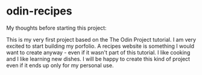 # odin-recipes

My thoughts before starting this project:

This is my very first project based on the The Odin Project tutorial. I am very excited to start building my porfolio. A recipes website is something I would want to create anyway - even if it wasn't part of this tutorial. I like cooking and I like learning new dishes. I will be happy to create this kind of project even if it ends up only for my personal use. 